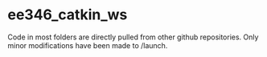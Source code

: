 # ee346_catkin_ws

Code in most folders are directly pulled from other github repositories. Only minor modifications have been made to /launch.
